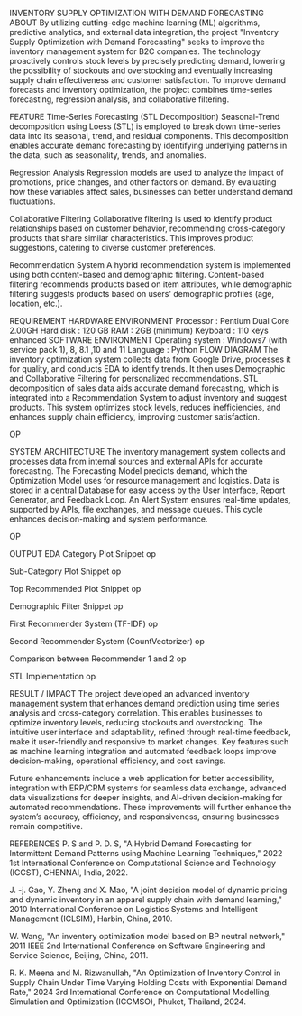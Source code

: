 INVENTORY SUPPLY OPTIMIZATION WITH DEMAND FORECASTING
ABOUT
By utilizing cutting-edge machine learning (ML) algorithms, predictive analytics, and external data integration, the project "Inventory Supply Optimization with Demand Forecasting" seeks to improve the inventory management system for B2C companies. The technology proactively controls stock levels by precisely predicting demand, lowering the possibility of stockouts and overstocking and eventually increasing supply chain effectiveness and customer satisfaction. To improve demand forecasts and inventory optimization, the project combines time-series forecasting, regression analysis, and collaborative filtering.

FEATURE
Time-Series Forecasting (STL Decomposition)
Seasonal-Trend decomposition using Loess (STL) is employed to break down time-series data into its seasonal, trend, and residual components. This decomposition enables accurate demand forecasting by identifying underlying patterns in the data, such as seasonality, trends, and anomalies.

Regression Analysis
Regression models are used to analyze the impact of promotions, price changes, and other factors on demand. By evaluating how these variables affect sales, businesses can better understand demand fluctuations.

Collaborative Filtering
Collaborative filtering is used to identify product relationships based on customer behavior, recommending cross-category products that share similar characteristics. This improves product suggestions, catering to diverse customer preferences.

Recommendation System
A hybrid recommendation system is implemented using both content-based and demographic filtering. Content-based filtering recommends products based on item attributes, while demographic filtering suggests products based on users' demographic profiles (age, location, etc.).

REQUIREMENT
HARDWARE ENVIRONMENT
Processor : Pentium Dual Core 2.00GH
Hard disk : 120 GB
RAM : 2GB (minimum)
Keyboard : 110 keys enhanced
SOFTWARE ENVIRONMENT
Operating system : Windows7 (with service pack 1), 8, 8.1 ,10 and 11
Language : Python
FLOW DIAGRAM
The inventory optimization system collects data from Google Drive, processes it for quality, and conducts EDA to identify trends. It then uses Demographic and Collaborative Filtering for personalized recommendations. STL decomposition of sales data aids accurate demand forecasting, which is integrated into a Recommendation System to adjust inventory and suggest products. This system optimizes stock levels, reduces inefficiencies, and enhances supply chain efficiency, improving customer satisfaction.

OP

SYSTEM ARCHITECTURE
The inventory management system collects and processes data from internal sources and external APIs for accurate forecasting. The Forecasting Model predicts demand, which the Optimization Model uses for resource management and logistics. Data is stored in a central Database for easy access by the User Interface, Report Generator, and Feedback Loop. An Alert System ensures real-time updates, supported by APIs, file exchanges, and message queues. This cycle enhances decision-making and system performance.

OP

OUTPUT
EDA
Category Plot Snippet
op

Sub-Category Plot Snippet
op

Top Recommended Plot Snippet
op

Demographic Filter Snippet
op

First Recommender System (TF-IDF)
op

Second Recommender System (CountVectorizer)
op

Comparison between Recommender 1 and 2
op

STL Implementation
op

RESULT / IMPACT
The project developed an advanced inventory management system that enhances demand prediction using time series analysis and cross-category correlation. This enables businesses to optimize inventory levels, reducing stockouts and overstocking. The intuitive user interface and adaptability, refined through real-time feedback, make it user-friendly and responsive to market changes. Key features such as machine learning integration and automated feedback loops improve decision-making, operational efficiency, and cost savings.

Future enhancements include a web application for better accessibility, integration with ERP/CRM systems for seamless data exchange, advanced data visualizations for deeper insights, and AI-driven decision-making for automated recommendations. These improvements will further enhance the system’s accuracy, efficiency, and responsiveness, ensuring businesses remain competitive.

REFERENCES
P. S and P. D. S, "A Hybrid Demand Forecasting for Intermittent Demand Patterns using Machine Learning Techniques," 2022 1st International Conference on Computational Science and Technology (ICCST), CHENNAI, India, 2022.  

J. -j. Gao, Y. Zheng and X. Mao, "A joint decision model of dynamic pricing and dynamic inventory in an apparel supply chain with demand learning," 2010 International Conference on Logistics Systems and Intelligent Management (ICLSIM), Harbin, China, 2010.  

W. Wang, "An inventory optimization model based on BP neutral network," 2011 IEEE 2nd International Conference on Software Engineering and Service Science, Beijing, China, 2011.  

R. K. Meena and M. Rizwanullah, "An Optimization of Inventory Control in Supply Chain Under Time Varying Holding Costs with Exponential Demand Rate," 2024 3rd International Conference on Computational Modelling, Simulation and Optimization (ICCMSO), Phuket, Thailand, 2024.  
